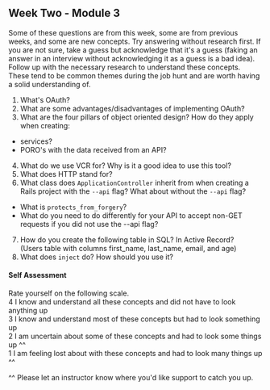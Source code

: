 ## Week Two - Module 3

Some of these questions are from this week, some are from previous weeks, and some are new concepts. Try answering without research first. If you are not sure, take a guess but acknowledge that it's a guess (faking an answer in an interview without acknowledging it as a guess is a bad idea). Follow up with the necessary research to understand these concepts. These tend to be common themes during the job hunt and are worth having a solid understanding of.

1. What's OAuth?
2. What are some advantages/disadvantages of implementing OAuth?
3. What are the four pillars of object oriented design? How do they apply when creating:
  * services?
  * PORO's with the data received from an API?
4. What do we use VCR for? Why is it a good idea to use this tool?
5. What does HTTP stand for?
6. What class does `ApplicationController` inherit from when creating a Rails project with the `--api` flag? What about without the `--api` flag?
  * What is `protects_from_forgery`?
  * What do you need to do differently for your API to accept non-GET requests if you did not use the --api flag?
7. How do you create the following table in SQL? In Active Record?   
   (Users table with columns first_name, last_name, email, and age)   
8. What does `inject` do? How should you use it?
#### Self Assessment  
Rate yourself on the following scale.  
4 I know and understand all these concepts and did not have to look anything up  
3 I know and understand most of these concepts but had to look something up  
2 I am uncertain about some of these concepts and had to look some things up ^^  
1 I am feeling lost about with these concepts and had to look many things up ^^  

^^ Please let an instructor know where you'd like support to catch you up.
